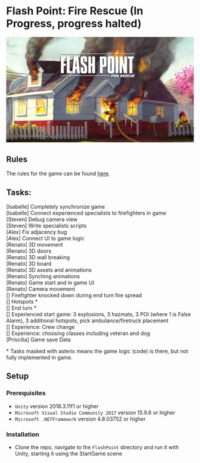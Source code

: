 # Flash Point: Fire Rescue (In Progress, progress halted)

![Flash Point banner](./flashpoint_banner.jpg)

## Rules

The rules for the game can be found [here](./Flash_Point_Rulebook.pdf). 

## Tasks:
[Isabelle] Completely synchronize game <br />
[Isabelle] Connect experienced specialists to firefighters in game <br />
[Steven] Debug camera view <br />
[Steven] Write specialists scripts <br />
[Alex] Fix adjacency bug <br />
[Alex] Connect UI to game logic <br />
[Renato] 3D movement <br />
[Renato] 3D doors <br />
[Renato] 3D wall breaking <br />
[Renato] 3D board <br />
[Renato] 3D assets and animations <br />
[Renato] Synching animations <br />
[Renato] Game start and in game UI <br />
[Renato] Camera movement <br />
[] Firefighter knocked down during end turn fire spread <br />
[] Hotspots * <br />
[] End turn * <br />
[] Experienced start game: 3 explosions, 3 hazmats, 3 POI (where 1 is False Alarm), 3 additional hotspots, pick ambulance/firetruck placement <br />
[] Experience: Crew change <br />
[] Experience: choosing classes including veteran and dog<br /> 
[Priscilia] Game save Data<br /> 

\* Tasks masked with asterix means the game logic (code) is there, but not fully implemented in game. 

## Setup
### Prerequisites
* `Unity` version 2018.3.11f1 or higher
* `Microsoft Visual Studio Community 2017` version 15.9.6 or higher
* `Microsoft .NETFramework` version 4.8.03752 or higher

### Installation
* Clone the repo, navigate to the `FlashPoint` directory and run it with Unity, starting it using the StartGame scene
